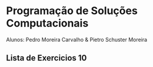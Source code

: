 # Programação de Soluções Computacionais

Alunos: Pedro Moreira Carvalho & Pietro Schuster Moreira

## Lista de Exercicios 10

